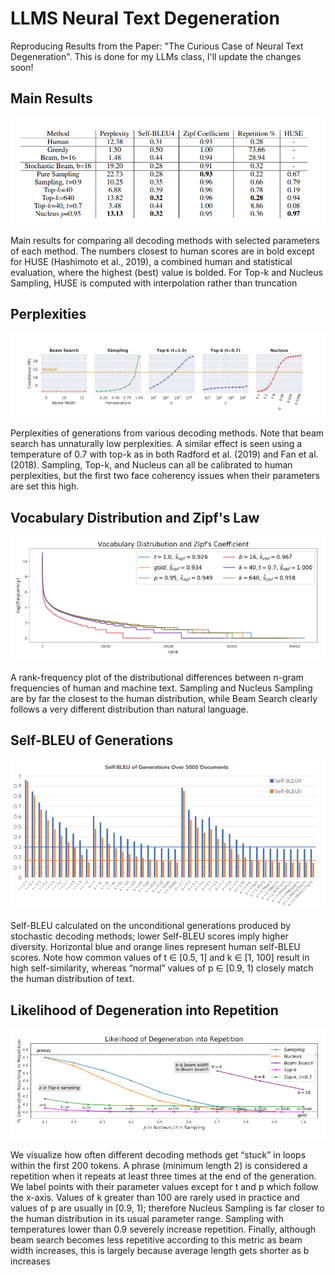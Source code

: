 # LLMS Neural Text Degeneration


Reproducing Results from the Paper: "The Curious Case of Neural Text Degeneration". This is done for my LLMs class, I'll update the changes soon!

## Main Results
![Main Results](Results/Main_Results.png)

 Main results for comparing all decoding methods with selected parameters of each method. The numbers closest to human scores are in bold except for HUSE (Hashimoto et al., 2019), a combined human and statistical evaluation, where the highest (best) value is bolded. For Top-k and Nucleus Sampling, HUSE is computed with interpolation rather than truncation

## Perplexities
![Perplexities](Results/Perplexities.png)

Perplexities of generations from various decoding methods. Note that beam search has unnaturally low perplexities. A similar effect is seen using a temperature of 0.7 with top-k as in both Radford et al. (2019) and Fan et al. (2018). Sampling, Top-k, and Nucleus can all be calibrated to human perplexities, but the first two face coherency issues when their parameters are set this high.

## Vocabulary Distribution and Zipf's Law
![Zipf's Law](Results/Zipf's_law.png)

A rank-frequency plot of the distributional differences between n-gram frequencies of human and machine text. Sampling and Nucleus Sampling are by far the closest to the human distribution, while Beam Search clearly follows a very different distribution than natural language.

## Self-BLEU of Generations
![Self-BLEU](Results/SELF_BLEU.png)

Self-BLEU calculated on the unconditional generations produced by stochastic decoding methods; lower Self-BLEU scores imply higher diversity. Horizontal blue and orange lines represent human self-BLEU scores. Note how common values of t ∈ [0.5, 1] and k ∈ [1, 100] result in high self-similarity, whereas “normal” values of p ∈ [0.9, 1) closely match the human distribution of text.

## Likelihood of Degeneration into Repetition
![Repetition](Results/Repetition.png)

We visualize how often different decoding methods get “stuck” in loops within the first 200 tokens. A phrase (minimum length 2) is considered a repetition when it repeats at least three times at the end of the generation. We label points with their parameter values except for t and p which follow the x-axis. Values of k greater than 100 are rarely used in practice and values of p are usually in [0.9, 1); therefore Nucleus Sampling is far closer to the human distribution in its usual parameter range. Sampling with temperatures lower than 0.9 severely increase repetition. Finally, although beam search becomes less repetitive according to this metric as beam width increases, this is largely because average length gets shorter as b increases